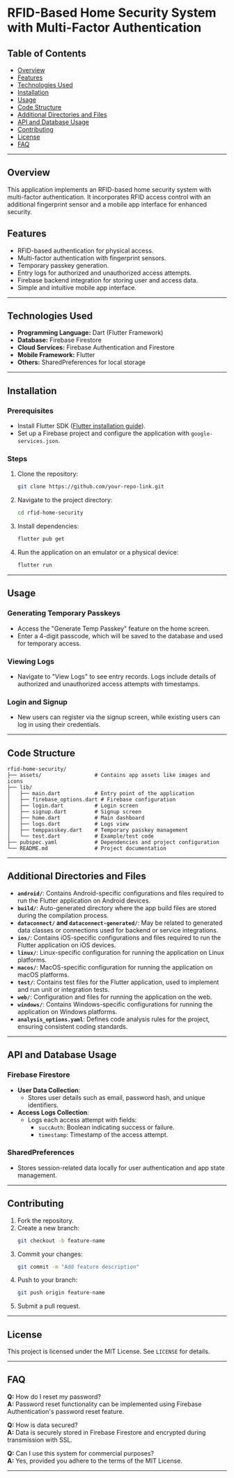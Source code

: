 
# RFID-Based Home Security System with Multi-Factor Authentication

## Table of Contents
- [Overview](#overview)
- [Features](#features)
- [Technologies Used](#technologies-used)
- [Installation](#installation)
- [Usage](#usage)
- [Code Structure](#code-structure)
- [Additional Directories and Files](#additional-directories-and-files)
- [API and Database Usage](#api-and-database-usage)
- [Contributing](#contributing)
- [License](#license)
- [FAQ](#faq)

---

## Overview

This application implements an RFID-based home security system with multi-factor authentication. It incorporates RFID access control with an additional fingerprint sensor and a mobile app interface for enhanced security.

## Features
- RFID-based authentication for physical access.
- Multi-factor authentication with fingerprint sensors.
- Temporary passkey generation.
- Entry logs for authorized and unauthorized access attempts.
- Firebase backend integration for storing user and access data.
- Simple and intuitive mobile app interface.

---

## Technologies Used
- **Programming Language:** Dart (Flutter Framework)
- **Database:** Firebase Firestore
- **Cloud Services:** Firebase Authentication and Firestore
- **Mobile Framework:** Flutter
- **Others:** SharedPreferences for local storage

---

## Installation

### Prerequisites
- Install Flutter SDK ([Flutter installation guide](https://flutter.dev/docs/get-started/install)).
- Set up a Firebase project and configure the application with `google-services.json`.

### Steps
1. Clone the repository:
   ```bash
   git clone https://github.com/your-repo-link.git
   ```
2. Navigate to the project directory:
   ```bash
   cd rfid-home-security
   ```
3. Install dependencies:
   ```bash
   flutter pub get
   ```
4. Run the application on an emulator or a physical device:
   ```bash
   flutter run
   ```

---

## Usage

### Generating Temporary Passkeys
- Access the "Generate Temp Passkey" feature on the home screen.
- Enter a 4-digit passcode, which will be saved to the database and used for temporary access.

### Viewing Logs
- Navigate to "View Logs" to see entry records. Logs include details of authorized and unauthorized access attempts with timestamps.

### Login and Signup
- New users can register via the signup screen, while existing users can log in using their credentials.

---

## Code Structure
```
rfid-home-security/
├── assets/                 # Contains app assets like images and icons
├── lib/
│   ├── main.dart           # Entry point of the application
│   ├── firebase_options.dart # Firebase configuration
│   ├── login.dart          # Login screen
│   ├── signup.dart         # Signup screen
│   ├── home.dart           # Main dashboard
│   ├── logs.dart           # Logs view
│   ├── temppasskey.dart    # Temporary passkey management
│   └── test.dart           # Example/test code
├── pubspec.yaml            # Dependencies and project configuration
└── README.md               # Project documentation
```

---

## Additional Directories and Files

- **`android/`**: Contains Android-specific configurations and files required to run the Flutter application on Android devices.
- **`build/`**: Auto-generated directory where the app build files are stored during the compilation process.
- **`dataconnect/` and `dataconnect-generated/`**: May be related to generated data classes or connections used for backend or service integrations.
- **`ios/`**: Contains iOS-specific configurations and files required to run the Flutter application on iOS devices.
- **`linux/`**: Linux-specific configuration for running the application on Linux platforms.
- **`macos/`**: MacOS-specific configuration for running the application on macOS platforms.
- **`test/`**: Contains test files for the Flutter application, used to implement and run unit or integration tests.
- **`web/`**: Configuration and files for running the application on the web.
- **`windows/`**: Contains Windows-specific configurations for running the application on Windows platforms.
- **`analysis_options.yaml`**: Defines code analysis rules for the project, ensuring consistent coding standards.

---

## API and Database Usage

### Firebase Firestore
- **User Data Collection**:
  - Stores user details such as email, password hash, and unique identifiers.
- **Access Logs Collection**:
  - Logs each access attempt with fields:
    - `succAuth`: Boolean indicating success or failure.
    - `timestamp`: Timestamp of the access attempt.

### SharedPreferences
- Stores session-related data locally for user authentication and app state management.

---

## Contributing

1. Fork the repository.
2. Create a new branch:
   ```bash
   git checkout -b feature-name
   ```
3. Commit your changes:
   ```bash
   git commit -m "Add feature description"
   ```
4. Push to your branch:
   ```bash
   git push origin feature-name
   ```
5. Submit a pull request.

---

## License
This project is licensed under the MIT License. See `LICENSE` for details.

---

## FAQ

**Q:** How do I reset my password?  
**A:** Password reset functionality can be implemented using Firebase Authentication's password reset feature.

**Q:** How is data secured?  
**A:** Data is securely stored in Firebase Firestore and encrypted during transmission with SSL.

**Q:** Can I use this system for commercial purposes?  
**A:** Yes, provided you adhere to the terms of the MIT License.

---
